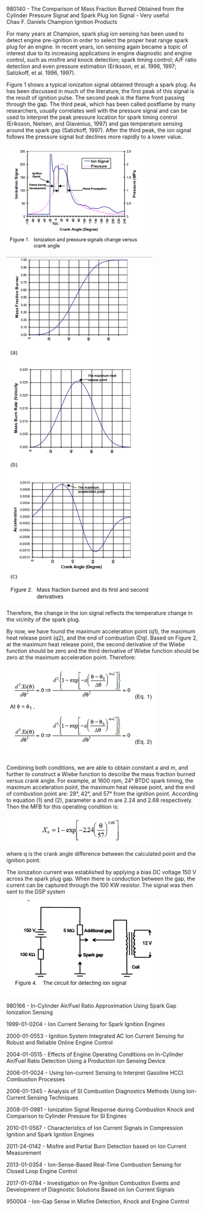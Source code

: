 980140 - The Comparison of Mass Fraction Burned
Obtained from the Cylinder Pressure Signal and
Spark Plug Ion Signal - Very useful   
Chao F. Daniels
Champion Ignition Products

For many years at Champion, spark plug ion sensing has
been used to detect engine pre-ignition in order to select
the proper heat range spark plug for an engine. In recent
years, ion sensing again became a topic of interest due
to its increasing applications in engine diagnostic and
engine control, such as misfire and knock detection;
spark timing control; A/F ratio detection and even pressure estimation (Eriksson, et al. 1996, 1997; Satizkoff, et
al. 1996, 1997). 

 Figure 1 shows a typical ionization signal obtained through a spark plug. As has been
discussed in much of the literature, the first peak of this
signal is the result of ignition pulse. The second peak is
the flame front passing through the gap. The third peak,
which has been called postflame by many researchers,
usually correlates well with the pressure signal and can
be used to interpret the peak pressure location for spark
timing control (Eriksson, Nielsen, and Glavenius, 1997)
and gas temperature sensing around the spark gap
(Satizkoff, 1997). After the third peak, the ion signal follows the pressure signal but declines more rapidly to a
lower value. 

![](Images/980140-1.png)

![](Images/980140-2.png)

Therefore, the change in the ion signal
reflects the temperature change in the vicinity of the
spark plug. 

By now, we have found the maximum acceleration point
(q1), the maximum heat release point (q2), and the end of
combustion (Dq). Based on Figure 2, at the maximum
heat release point, the second derivative of the Wiebe
function should be zero and the third derivative of Wiebe
function should be zero at the maximum acceleration
point. Therefore:

![](Images/980140-3.png)

Combining both conditions, we are able to obtain constant a and m, and further to construct a Wiebe function
to describe the mass fraction burned versus crank angle.
For example, at 1600 rpm, 24° BTDC spark timing, the
maximum acceleration point, the maximum heat release
point, and the end of combustion point are: 28°, 42°, and
57° from the ignition point. According to equation (1) and
(2), parameter a and m are 2.24 and 2.68 respectively.
Then the MFB for this operating condition is:

![](Images/980140-4.png)

where q is the crank angle difference between the calculated point and the ignition point.

The ionization current was
established by applying a bias DC voltage 150 V across
the spark plug gap. When there is conduction between
the gap, the current can be captured through the 100 KW
resistor. The signal was then sent to the DSP system

![](Images/980140-5.png)

980166 - In-Cylinder Air/Fuel Ratio Approximation Using
Spark Gap Ionization Sensing

1999-01-0204 - Ion Current Sensing for Spark Ignition Engines

2000-01-0553 - Ignition System Integrated AC Ion Current
Sensing for Robust and Reliable
Online Engine Control

2004-01-0515 - Effects of Engine Operating Conditions on
In-Cylinder Air/Fuel Ratio Detection Using
a Production Ion Sensing Device

2006-01-0024 - Using Ion-current Sensing to Interpret Gasoline
HCCI Combustion Processes

2006-01-1345 - Analysis of SI Combustion Diagnostics Methods
Using Ion-Current Sensing Techniques

2008-01-0981 - Ionization Signal Response during Combustion Knock
and Comparison to Cylinder Pressure for SI Engines

2010-01-0567 - Characteristics of Ion Current Signals in
Compression Ignition and Spark Ignition Engines

2011-24-0142 - Misfire and Partial Burn Detection based on Ion
Current Measurement

2013-01-0354 - Ion-Sense-Based Real-Time Combustion Sensing for Closed
Loop Engine Control

2017-01-0784 - Investigation on Pre-Ignition Combustion Events and Development of
Diagnostic Solutions Based on Ion Current Signals

950004 - Ion-Gap Sense in Misfire Detection,
Knock and Engine Control

